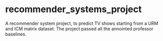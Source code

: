 # recommender_systems_project
 A recommender system project, to predict TV shows starting from a URM and ICM matrix dataset. The project passed all the annointed professor baselines.
